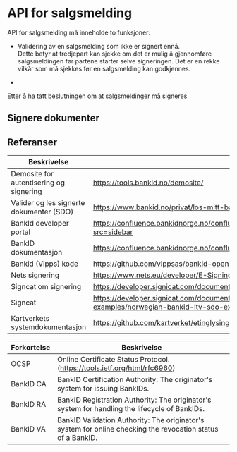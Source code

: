# API for salgsmelding

API for salgsmelding må inneholde to funksjoner:

- Validering av en salgsmelding som ikke er signert ennå.  
Dette betyr at tredjepart kan sjekke om det er mulig å gjennomføre salgsmeldingen før 
partene starter selve signeringen.  Det er en rekke vilkår som må sjekkes før en salgsmelding 
kan godkjennes.

- 

Etter å ha tatt beslutningen om at salgsmeldinger må signeres

## Signere dokumenter


## Referanser

| Beskrivelse | Adresse |
|-------|-----------------------|
| Demosite for autentisering og signering | https://tools.bankid.no/demosite/ |
| Valider og les signerte dokumenter (SDO) | https://www.bankid.no/privat/los-mitt-bankid-problem/les-signerte-dokumenter/
| BankId developer portal | https://confluence.bankidnorge.no/confluence/display/DEVPUB/BankID+Norway+Developer+Portal?src=sidebar |
| BankID dokumentasjon | https://confluence.bankidnorge.no/confluence/kiev-open/bankid-coi-whitepaper/legal-notices |
| Bankid (Vipps) kode | https://github.com/vippsas/bankid-open-b2b-examples |
| Nets signering | https://www.nets.eu/developer/E-Signing/getstarted/Pages/default.aspx |
| Signcat om signering | https://developer.signicat.com/documentation/signing/ |
| Signcat | https://developer.signicat.com/documentation/signing/signing-result/xades/ltv-sdo-examples/norwegian-bankid-ltv-sdo-example/ |
| Kartverkets systemdokumentasjon | https://github.com/kartverket/etinglysing-systembeskrivelse |



| Forkortelse | Beskrivelse |
|-------------|---------------------------|
| OCSP | Online Certificate Status Protocol. (https://tools.ietf.org/html/rfc6960) |
| BankID CA | BankID Certification Authority: The originator's system for issuing BankIDs. |
| BankID RA | BankID Registration Authority: The originator's system for handling the lifecycle of BankIDs. |
| BankID VA | BankID Validation Authority: The originator's system for online checking the revocation status of a BankID. |
